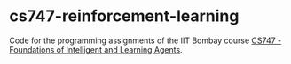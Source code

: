 # cs747-reinforcement-learning

Code for the programming assignments of the IIT Bombay course [CS747 - Foundations of Intelligent and Learning Agents](https://www.cse.iitb.ac.in/~shivaram/teaching/old/cs747-a2021/index.html).
